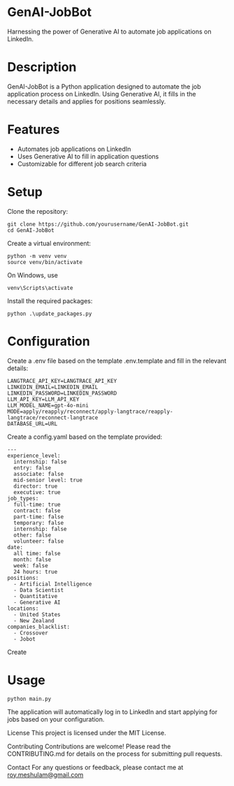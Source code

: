 # ﻿GenAI-JobBot
Harnessing the power of Generative AI to automate job applications on LinkedIn.

# Description
GenAI-JobBot is a Python application designed to automate the job application process on LinkedIn. Using Generative AI, it fills in the necessary details and applies for positions seamlessly.

# Features
- Automates job applications on LinkedIn
- Uses Generative AI to fill in application questions
- Customizable for different job search criteria

# Setup
Clone the repository:
```
git clone https://github.com/yourusername/GenAI-JobBot.git
cd GenAI-JobBot
```
Create a virtual environment:
```
python -m venv venv
source venv/bin/activate
```
On Windows, use
```
venv\Scripts\activate
```
Install the required packages:
```
python .\update_packages.py
```

# Configuration
Create a .env file based on the template .env.template and fill in the relevant details:
```
LANGTRACE_API_KEY=LANGTRACE_API_KEY
LINKEDIN_EMAIL=LINKEDIN_EMAIL
LINKEDIN_PASSWORD=LINKEDIN_PASSWORD
LLM_API_KEY=LLM_API_KEY
LLM_MODEL_NAME=gpt-4o-mini
MODE=apply/reapply/reconnect/apply-langtrace/reapply-langtrace/reconnect-langtrace
DATABASE_URL=URL
```
Create a config.yaml based on the template provided:
```
---
experience_level:
  internship: false
  entry: false
  associate: false
  mid-senior level: true
  director: true
  executive: true
job_types:
  full-time: true
  contract: false
  part-time: false
  temporary: false
  internship: false
  other: false
  volunteer: false
date:
  all time: false
  month: false
  week: false
  24 hours: true
positions:
  - Artificial Intelligence
  - Data Scientist
  - Quantitative
  - Generative AI
locations:
  - United States
  - New Zealand
companies_blacklist:
  - Crossover
  - Jobot
```
Create 
# Usage
```
python main.py
```
The application will automatically log in to LinkedIn and start applying for jobs based on your configuration.

License
This project is licensed under the MIT License.

Contributing
Contributions are welcome! Please read the CONTRIBUTING.md for details on the process for submitting pull requests.

Contact
For any questions or feedback, please contact me at roy.meshulam@gmail.com
